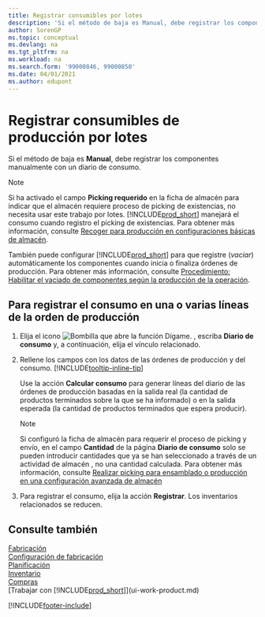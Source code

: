 ```yaml
---
title: Registrar consumibles por lotes
description: 'Si el método de baja es Manual, debe registrar los componentes manualmente con un diario de consumo.'
author: SorenGP
ms.topic: conceptual
ms.devlang: na
ms.tgt_pltfrm: na
ms.workload: na
ms.search.form: '99000846, 99000850'
ms.date: 04/01/2021
ms.author: edupont
---
```

# <a name="batch-post-production-consumption"></a><a name="batch-post-production-consumption"></a><a name="batch-post-production-consumption"></a>Registrar consumibles de producción por lotes

Si el método de baja es **Manual**, debe registrar los componentes manualmente con un diario de consumo.  

>[!NOTE]
> Si ha activado el campo **Picking requerido** en la ficha de almacén para indicar que el almacén requiere proceso de picking de existencias, no necesita usar este trabajo por lotes. [!INCLUDE[prod_short](includes/prod_short.md)] manejará el consumo cuando registro el picking de existencias. Para obtener más información, consulte [Recoger para producción en configuraciones básicas de almacén](warehouse-how-to-pick-for-production.md).  

También puede configurar [!INCLUDE[prod_short](includes/prod_short.md)] para que registre (*vaciar*) automáticamente los componentes cuando inicia o finaliza órdenes de producción. Para obtener más información, consulte [Procedimiento: Habilitar el vaciado de componentes según la producción de la operación](production-how-to-flush-components-according-to-operation-output.md).

## <a name="to-post-consumption-for-one-or-more-production-order-lines"></a><a name="to-post-consumption-for-one-or-more-production-order-lines"></a><a name="to-post-consumption-for-one-or-more-production-order-lines"></a>Para registrar el consumo en una o varias líneas de la orden de producción

1. Elija el icono ![Bombilla que abre la función Dígame.](media/ui-search/search_small.png "Dígame qué desea hacer") , escriba **Diario de consumo** y, a continuación, elija el vínculo relacionado.  
2. Rellene los campos con los datos de las órdenes de producción y del consumo. [!INCLUDE[tooltip-inline-tip](includes/tooltip-inline-tip_md.md)]  

    Use la acción **Calcular consumo** para generar líneas del diario de las órdenes de producción basadas en la salida real (la cantidad de productos terminados sobre la que se ha informado) o en la salida esperada (la cantidad de productos terminados que espera producir).

    > [!NOTE]
    > Si configuró la ficha de almacén para requerir el proceso de picking y envío, en el campo **Cantidad** de la página **Diario de consumo** solo se pueden introducir cantidades que ya se han seleccionado a través de un actividad de almacén , no una cantidad calculada. Para obtener más información, consulte [Realizar picking para ensamblado o producción en una configuración avanzada de almacén](warehouse-how-to-pick-for-internal-operations-in-advanced-warehousing.md)

3. Para registrar el consumo, elija la acción **Registrar**. Los inventarios relacionados se reducen.

## <a name="see-also"></a><a name="see-also"></a><a name="see-also"></a>Consulte también

[Fabricación](production-manage-manufacturing.md)  
[Configuración de fabricación](production-configure-production-processes.md)  
[Planificación](production-planning.md)  
[Inventario](inventory-manage-inventory.md)  
[Compras](purchasing-manage-purchasing.md)  
[Trabajar con [!INCLUDE[prod_short](includes/prod_short.md)]](ui-work-product.md)  

[!INCLUDE[footer-include](includes/footer-banner.md)]
